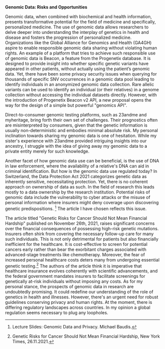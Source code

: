 **Genomic Data: Risks and Opportunities**

Genomic data, when combined with biochemical and health information, presents transformative potential for the field of medicine and specifically, personalized medicine. The use of genomic data allows researchers to delve deeper into understanding the interplay of genetics in health and disease and fosters the progression of personalized medicine. Organizations like the Global Alliance for Genomics and Health (GA4GH) aspire to enable responsible genomic data sharing without violating human rights. An example of a platform that tries to achieve such responsible use of genomic data is Beacon, a feature from the Progenetix database. It is designed to provide insight into whether specific genetic variants have appeared in other patients, without actually using the patient’s genomic data. Yet, there have been some privacy security issues when querying for thousands of specific SNV occurrences in a genomic data pool leading to identify individuals in an anonymized genomic data collection. Rare allelic variants can be used to identify an individual (or their relatives) in a genome collection without accessing the individual datasets directly. However, with the introduction of Progenetix Beacon v2 API, a new proposal opens the way for the design of a simple but powerful "genomics API".

Direct-to-consumer genomic testing platforms, such as 23andme and myheritage, bring forth their own set of challenges. Their prognostics often are misinterpreted by consumers, given that the genetic information is usually non-deterministic and embodies minimal absolute risk. My personal inclination towards sharing my genomic data is one of hesitation. While my sister's experience with 23andme provided intriguing insights into our ancestry, I struggle with the idea of giving away my genomic data to a private entity merely for such knowledge.

Another facet of how genomic data use can be beneficial, is the use of DNA in law enforcement, where the availability of a relative's DNA can aid in criminal identification. But how is the genomic data use regulated today? In Switzerland, the Data Protection Act 2021 categorizes genetic data as inherently sensitive, necessitating protection. Yet, there is no coherent approach on ownership of data as such. In the field of research this leads mostly to a data ownership by the research institution.
Potential risks of genomic data include the vulnerability to cyber attacks or the misuse of personal information where insurers might deny coverage upon discovering genetic predispositions. [^1] The article I have chosen reflects this issue.

The article titled "Genetic Risks for Cancer Should Not Mean Financial Hardship" published on November 26th, 2021, raises significant concerns over the financial consequences of possessing high-risk genetic mutations. Insurers often shirk from covering the necessary follow-up care for many such individuals. This is not only detrimental for patients but also financially inefficient for the healthcare. It is cost-effective to screen for potential cancers early rather than bear the exorbitant charges associated with advanced-stage treatments like chemotherapy. Moreover, the fear of increased personal healthcare costs deters many from undergoing essential genetic testing.[^2] The authors of the article think it is imperative that healthcare insurance evolves coherently with scientific advancements, and the federal government mandates insurers to facilitate screenings for genetically at-risk individuals without imposing any costs. As for my personal stance, the prospects of genomic data in research are undoubtedly promising. It could redefine our understanding of the role of genetics in health and illnesses. However, there's an urgent need for robust guidelines conserving privacy and human rights. At the moment, there is differing regulatory landscapes across countries. In my opinion a global regulation seems necessary to plug any loopholes. 

[^1]: Lecture Slides: Genomic Data and Privacy. Michael Baudis.
[^2]: Genetic Risks for Cancer Should Not Mean Financial Hardship, New York Times, 26.11.2021.
